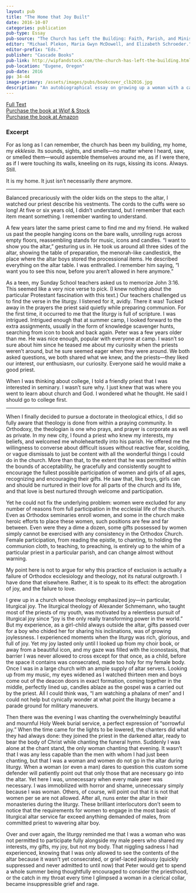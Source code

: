 ```yaml
---
layout: pub
title: "The Home that Joy Built"
date: 2016-10-07
categories: publication
pub-type: Essay
pub-source: "The Church has Left the Building: Faith, Parish, and Ministry in the Twenty-First Century"
editor: "Michael Plekon, Maria Gwyn McDowell, and Elizabeth Schroeder."
editor-prefix: "Eds."
publisher: "Cascade Books"
pub-link: http://wipfandstock.com/the-church-has-left-the-building.html
pub-location: "Eugene, Oregon"
pub-date: 2016
pp: 34-44
image-primary: /assets/images/pubs/bookcover_clb2016.jpg
description: "An autobiographical essay on growing up a woman with a call to the ordained ministry in a church that does not ordain women."
---
```

<a href="/assets/documents/McDowell_2016_Essay_HomeJoyBuilt_CLB4.pdf">
  <i class="fa fa-file-pdf-o"></i>
  Full Text
</a>
<br />
<a href="http://wipfandstock.com/the-church-has-left-the-building.html">
  <i class="fa fa-book"></i>
  Purchase the book at Wipf & Stock
</a>
<br />
<a href="https://www.amazon.com/Church-Has-Left-Building-Twenty-First/dp/1498239560">
  <i class="fa fa-amazon"></i>
  Purchase the book at Amazon
</a>

### Excerpt

For as long as I can remember, the church has been my building, my home, my *ekklesia*. Its sounds, sights, and smells—no matter where I heard, saw, or smelled them—would assemble themselves around me, as if I were there, as if I were touching its walls, kneeling on its rugs, kissing its icons.
Always. Still.

It is my home. It just isn’t necessarily *there* anymore.

***
Balanced precariously with the older kids on the steps to the altar, I watched our priest describe his vestments. The cords to the cuffs were so long! At five or six years old, I didn’t understand, but I remember that each item meant something. I remember wanting to understand.

A few years later the same priest came to find me and my friend. He walked us past the people hanging icons on the bare walls, unrolling rugs across empty floors, reassembling stands for music, icons and candles. “I want to show you the altar,” gesturing us in. He took us around all three sides of the altar, showing the table of preparation, the menorah-like candlestick, the place where the altar boys stored the processional items. He described everything on the altar table. I was enthralled. I remember him saying, “I want you to see this now, before you aren’t allowed in here anymore.”

As a teen, my Sunday School teachers asked us to memorize John 3:16. This seemed like a very nice verse to pick. (I knew nothing about the particular Protestant fascination with this text.) Our teachers challenged us to find the verse in the liturgy. I listened for it, avidly. There it was! Tucked away in the prayers the priest said quietly while preparing communion. For the first time, it occurred to me that the liturgy is full of scripture. I was intrigued.
Intrigued enough that at summer camp, I looked forward to the extra assignments, usually in the form of knowledge scavenger hunts, searching from icon to book and back again. Peter was a few years older than me. He was nice enough, popular with everyone at camp. I wasn’t so sure about him since he teased me about my curiosity when the priests weren’t around, but he sure seemed eager when they were around. We both asked questions, we both shared what we knew, and the priests—they liked our interest, our enthusiasm, our curiosity. Everyone said he would make a good priest.

When I was thinking about college, I told a friendly priest that I was interested in seminary. I wasn’t sure why. I just knew that was where you went to learn about church and God. I wondered what he thought. He said I should go to college first.

***

When I finally decided to pursue a doctorate in theological ethics, I did so fully aware that theology is done from within a praying community. In Orthodoxy, the theologian is one who prays, and prayer is corporate as well as private. In my new city, I found a priest who knew my interests, my beliefs, and welcomed me wholeheartedly into his parish. He offered me the willingness to converse about difficult issues without reactive fear, scolding, or vague dismissals to just be content with all the wonderful things I could do in the church. More than that, to the extent that he was permitted within the bounds of acceptability, he gracefully and consistently sought to encourage the fullest possible participation of women and girls of all ages, recognizing and encouraging their gifts. He saw that, like boys, girls can and should be nurtured in their love for all parts of the church and its life, and that love is best nurtured through welcome and participation.

Yet he could not fix the underlying problem: women were excluded for any number of reasons from full participation in the ecclesial life of the church. Even as Orthodox seminaries enroll women, and some in the church make heroic efforts to place these women, such positions are few and far between. Even were they a dime a dozen, some gifts possessed by women simply cannot be exercised with any consistency in the Orthodox Church. Female participation, from reading the epistle, to chanting, to holding the communion cloth, to teaching, to preaching, is entirely up to the whim of a particular priest in a particular parish, and can change almost without warning.

My point here is not to argue for why this practice of exclusion is actually a failure of Orthodox ecclesiology and theology, not its natural outgrowth. I have done that elsewhere. Rather, it is to speak to its effect: the abrogation of joy, and the failure to love.

I grew up in a church whose theology emphasized joy—in particular, liturgical joy. The liturgical theology of Alexander Schmemann, who taught most of the priests of my youth, was motivated by a relentless pursuit of liturgical joy since “joy is the only really transforming power in the world.” But my experience, as a girl-child always outside the altar, gifts passed over for a boy who chided her for sharing his inclinations, was of growing joylessness.
I experienced moments when the liturgy was rich, glorious, and full of joy. Yet my joy lasted only until I looked up from my choir book, or away from a beautiful icon, and my gaze was filled with the iconostasis, that barrier I was never allowed to cross except for that once, as a child, before the space it contains was consecrated, made too holy for my female body.
Once I was in a large church with an ample supply of altar servers. Looking up from my music, my eyes widened as I watched thirteen men and boys come out of the deacon doors in exact formation, coming together in the middle, perfectly lined up, candles ablaze as the gospel was a carried out by the priest. All I could think was, “I am watching a phalanx of men” and I could not help but cynically wonder at what point the liturgy became a parade ground for military maneuvers.

Then there was the evening I was chanting the overwhelmingly beautiful and mournful Holy Week burial service, a perfect expression of “sorrowful joy.” When the time came for the lights to be lowered, the chanters did what they had always done: they joined the priest in the darkened altar, ready to bear the body of Christ while chanting the funeral hymn. Suddenly I was alone at the chant stand, the only woman chanting that evening. It wasn’t that I was any less capable than the men with whom I had just been chanting, but that I was a woman and women do not go in the altar during liturgy. When a woman (or even a man) dares to question this custom some defender will patiently point out that only those that are necessary go into the altar. Yet here I was, unnecessary when every male peer was necessary. I was immobilized with horror and shame, unnecessary simply because I was woman.
Others, of course, will point out that it is not that women per se are not allowed. After all, nuns enter the altar in their monasteries during the liturgy. These brilliant interlocutors don’t seem to notice that the requirements for women to engage in the most basic of liturgical altar service far exceed anything demanded of males, from committed priest to wavering altar boy.

Over and over again, the liturgy reminded me that I was a woman who was not permitted to participate fully alongside my male peers who shared my interests, my gifts, my joy, but not my body. That niggling sadness I had experienced, knowing that I was only allowed to see the contents of the altar because it wasn’t yet consecrated, or grief-laced jealousy (quickly suppressed and never admitted to until now) that Peter would get to spend a whole summer being thoughtfully encouraged to consider the priesthood, or the catch in my throat every time I glimpsed a woman in a clerical collar, became insuppressible grief and rage.

